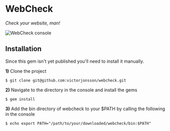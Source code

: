 # WebCheck

*Check your website, man!*

![WebCheck console](http://victorjonsson.se/webcheck.png)

## Installation

Since this gem isn't yet published you'll need to install it manually.

**1)** Clone the project

`$ git clone git@github.com:victorjonsson/webcheck.git`

**2)** Navigate to the directory in the console and install the gems

`$ gem install`

**3)** Add the bin directory of webcheck to your $PATH by calling the following in the console

`$ echo export PATH="/path/to/your/downloaded/webcheck/bin:$PATH"`
